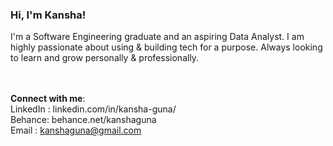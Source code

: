 <h3>Hi, I'm Kansha!</h3>
I'm a Software Engineering graduate and an aspiring Data Analyst. I am highly passionate about using & building tech for a purpose. Always looking to learn and grow personally & professionally. 

<br>

<!--- **My tools** : ---> 
<br>
<!--- ![Frame 4](https://user-images.githubusercontent.com/47423150/120887536-0af7c900-c626-11eb-9b87-baabc6bb7fd6.jpg) ---> 

<!-- # Medium articles link -->
<br>

**Connect with me**: 
<br>
LinkedIn : linkedin.com/in/kansha-guna/
<br>
Behance: behance.net/kanshaguna
<br>
Email : kanshaguna@gmail.com
<br>

<!--- [![Anurag's GitHub stats](https://github-readme-stats.vercel.app/api?username=kanshaguna)](https://github.com/kanshaguna/github-readme-stats) ---> 



